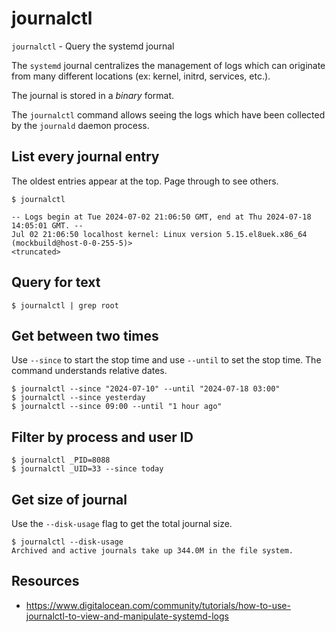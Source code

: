 # journalctl

`journalctl` - Query the systemd journal

The `systemd` journal centralizes the management of logs which can originate from many different locations (ex: kernel, initrd, services, etc.).

The journal is stored in a *binary* format.

The `journalctl` command allows seeing the logs which have been collected by the `journald` daemon process.

## List every journal entry
The oldest entries appear at the top. Page through to see others.

```
$ journalctl

-- Logs begin at Tue 2024-07-02 21:06:50 GMT, end at Thu 2024-07-18 14:05:01 GMT. --
Jul 02 21:06:50 localhost kernel: Linux version 5.15.el8uek.x86_64 (mockbuild@host-0-0-255-5)>
<truncated>
```

## Query for text
```
$ journalctl | grep root
```

## Get between two times
Use `--since` to start the stop time and use `--until` to set the stop time. The command understands relative dates.

```
$ journalctl --since "2024-07-10" --until "2024-07-18 03:00"
$ journalctl --since yesterday
$ journalctl --since 09:00 --until "1 hour ago"
```

## Filter by process and user ID
```
$ journalctl _PID=8088
$ journalctl _UID=33 --since today
```

## Get size of journal
Use the `--disk-usage` flag to get the total journal size.
```
$ journalctl --disk-usage
Archived and active journals take up 344.0M in the file system.
```

## Resources
- https://www.digitalocean.com/community/tutorials/how-to-use-journalctl-to-view-and-manipulate-systemd-logs
